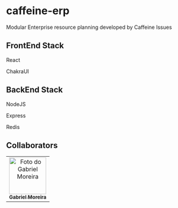 # caffeine-erp

Modular Enterprise resource planning developed by Caffeine Issues

## FrontEnd Stack

React

ChakraUI

## BackEnd Stack

NodeJS

Express

Redis

## Collaborators

<table>
    <tr>
        <td align="center">
        <a href="#">
            <img src="https://avatars.githubusercontent.com/u/79814036?v=4" width="100px;" alt="Foto do Gabriel Moreira"/><br>
            <a href="https://github.com/CaffeineIssues/">
                <sub>
                <b>Gabriel Moreira</b>
                </sub>
            </a>
        </a>
        </td>
    </tr>
</table>
